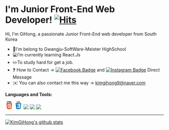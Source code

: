 ### <h1>I'm Junior Front-End Web Developer!  [![Hits](https://hits.seeyoufarm.com/api/count/incr/badge.svg?url=https%3A%2F%2Fgithub.com%2FKimGiHong&count_bg=%23000000&title_bg=%23000000&icon=react.svg&icon_color=%236AEAFF&title=hits&edge_flat=false)](https://hits.seeyoufarm.com)</h1>

Hi, I'm GiHong, a passionate Junior Front-End web developer from South Korea

-  🏫I'm belong to Gwangju-SoftWare-Meister HighSchool
-  💻I’m currently learning React.Js
-  ✏️To study hard for get a job.
-  ❓ How to Contact -> [![Facebook Badge](http://img.shields.io/badge/facebook-1877f2?style=flat-square&logo=facebook&logoColor=white&link=https://www.facebook.com/profile.php?id=100009804859225)](https://www.facebook.com/profile.php?id=100009804859225) and 
[![Instagram Badge](http://img.shields.io/badge/Instagram-ff69b4?style=flat-square&logo=Instagram&logoColor=white&link=https://www.instagram.com/04_hong_/)](https://www.instagram.com/04_hong_/) Direct Message
-  ✉️ You can also contact me this way -> kimgihong9@naver.com

<strong>Languages and Tools:</strong>
<div>
  <img width="25" src=https://raw.githubusercontent.com/github/explore/80688e429a7d4ef2fca1e82350fe8e3517d3494d/topics/html/html.png style=flat-square>
  <img width="25" src=https://raw.githubusercontent.com/github/explore/80688e429a7d4ef2fca1e82350fe8e3517d3494d/topics/css/css.png style=flat-square>
  <img width="25" src=https://user-images.githubusercontent.com/68697807/102154544-f891a380-3ebc-11eb-8770-b9f2f0c01bb7.png style=flat-square> 
  <img width="25" src=https://user-images.githubusercontent.com/68697807/102154552-fb8c9400-3ebc-11eb-80c3-5aacd02b5888.png style=flat-square> 
  <img width="25" src=https://user-images.githubusercontent.com/68697807/102154559-fd565780-3ebc-11eb-9a1c-e9be5b0606ab.png style=flat-square>
</div>   

---
[![KimGiHong's github stats](https://github-readme-stats.vercel.app/api?username=KimGiHong&show_icons=true&theme=tokyonight)](https://github.com/KimGiHong/github-readme-stats)

